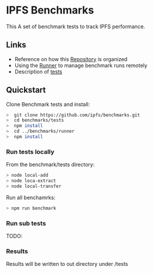 # IPFS Benchmarks

This A set of benchmark tests to track IPFS performance.

## Links
* Reference on how this [Repository](docs/repo.md) is organized
* Using the [Runner](docs/runner.md) to manage benchmark runs remotely
* Description of [tests](docs/tests.md)

## Quickstart

Clone Benchmark tests and install:

```bash
>  git clone https://github.com/ipfs/benchmarks.git
>  cd benchmarks/tests
>  npm install
>  cd ../benchmarks/runner
>  npm install
```

### Run tests locally

From the benchmark/tests directory:
```bash
> node local-add
> node loca-extract
> node local-transfer
```

Run all benchamrks:
```bash
> npm run benchmark
```

### Run sub tests
TODO:

###  Results

Results will be written to out directory under /tests
